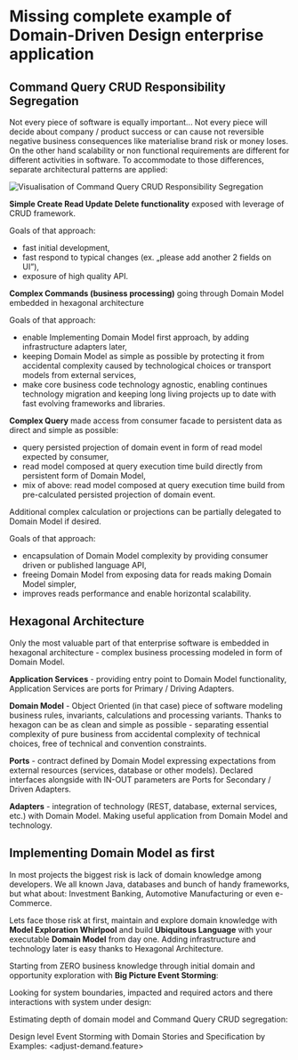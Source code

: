 # Missing complete example of Domain-Driven Design enterprise application

## Command Query CRUD Responsibility Segregation
Not every piece of software is equally important...
Not every piece will decide about company / product success or can cause not reversible negative business consequences like materialise brand risk or money loses.
On the other hand scalability or non functional requirements are different for different activities in software.
To accommodate to those differences, separate architectural patterns are applied:

![Visualisation of Command Query CRUD Responsibility Segregation](https://github.com/michal-michaluk/factory/raw/master/command-query-crud.png)

**Simple Create Read Update Delete functionality** exposed with leverage of CRUD framework.

Goals of that approach:
- fast initial development,
- fast respond to typical changes (ex. „please add another 2 fields on UI”),
- exposure of high quality API.

**Complex Commands (business processing)** going through Domain Model embedded in hexagonal architecture

Goals of that approach:
- enable Implementing Domain Model first approach, by adding infrastructure adapters later,
- keeping Domain Model as simple as possible by protecting it from accidental complexity caused by technological choices or transport models from external services,
- make core business code technology agnostic, enabling continues technology migration and keeping long living projects up to date with fast evolving frameworks and libraries.

**Complex Query** made access from consumer facade to persistent data as direct and simple as possible:
- query persisted projection of domain event in form of read model expected by consumer,
- read model composed at query execution time build directly from persistent form of Domain Model,
- mix of above: read model composed at query execution time build from pre-calculated persisted projection of domain event.

Additional complex calculation or projections can be partially delegated to Domain Model if desired.

Goals of that approach:
- encapsulation of Domain Model complexity by providing consumer driven or published language API,
- freeing Domain Model from exposing data for reads making Domain Model simpler,
- improves reads performance and enable horizontal scalability.


## Hexagonal Architecture
Only the most valuable part of that enterprise software is embedded in hexagonal architecture - complex business processing modeled in form of Domain Model.

**Application Services** - providing entry point to Domain Model functionality, Application Services are ports for Primary / Driving Adapters.

**Domain Model** - Object Oriented (in that case) piece of software modeling business rules, invariants, calculations and processing variants. Thanks to hexagon can be as clean and simple as possible - separating essential complexity of pure business from accidental complexity of technical choices, free of technical and convention constraints.

**Ports** - contract defined by Domain Model expressing expectations from external resources (services, database or other models). Declared interfaces alongside with IN-OUT parameters are Ports for Secondary / Driven Adapters.

**Adapters** - integration of technology (REST, database, external services, etc.) with Domain Model. Making useful application from Domain Model and technology.


## Implementing Domain Model as first
In most projects the biggest risk is lack of domain knowledge among developers. We all known Java, databases and bunch of handy frameworks, but what about: Investment Banking, Automotive Manufacturing or even e-Commerce.

Lets face those risk at first, maintain and explore domain knowledge with **Model Exploration Whirlpool** and build **Ubiquitous Language** with your executable **Domain Model** from day one.
Adding infrastructure and technology later is easy thanks to Hexagonal Architecture.

Starting from ZERO business knowledge through initial domain and opportunity exploration with **Big Picture Event Storming**:
<big-picture-es>

Looking for system boundaries, impacted and required actors and there interactions with system under design:
<actors-and-boundaries>

Estimating depth of domain model and Command Query CRUD segregation:
<command-query-crud>

Design level Event Storming with Domain Stories and Specification by Examples:
<demand-forecasting-design-es>
<adjust-demand.feature>

<shortage-prediction-design-es>
